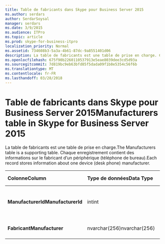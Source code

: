 ```yaml
---
title: Table de fabricants dans Skype pour Business Server 2015
ms.author: serdars
author: SerdarSoysal
manager: serdars
ms.date: 3/9/2015
ms.audience: ITPro
ms.topic: article
ms.prod: skype-for-business-itpro
localization_priority: Normal
ms.assetid: 734608b3-5a3a-4b61-87dc-9a8551401d06
description: La table de fabricants est une table de prise en charge. Chaque enregistrement contient des informations sur le fabricant d’un périphérique (téléphone de bureau).
ms.openlocfilehash: 675f90b2260110537913e5eae8039dee3cd5d93a
ms.sourcegitcommit: 7d819bc9eb63bfd85f5dada09f1b8e5354c56f6b
ms.translationtype: MT
ms.contentlocale: fr-FR
ms.lasthandoff: 03/28/2018
---
```

# <a name="manufacturers-table-in-skype-for-business-server-2015"></a><span data-ttu-id="ad52c-104">Table de fabricants dans Skype pour Business Server 2015</span><span class="sxs-lookup"><span data-stu-id="ad52c-104">Manufacturers table in Skype for Business Server 2015</span></span>
 
<span data-ttu-id="ad52c-105">La table de fabricants est une table de prise en charge.</span><span class="sxs-lookup"><span data-stu-id="ad52c-105">The Manufacturers table is a supporting table.</span></span> <span data-ttu-id="ad52c-106">Chaque enregistrement contient des informations sur le fabricant d’un périphérique (téléphone de bureau).</span><span class="sxs-lookup"><span data-stu-id="ad52c-106">Each record stores information about one device (desk phone) manufacturer.</span></span>
  
|<span data-ttu-id="ad52c-107">**Colonne**</span><span class="sxs-lookup"><span data-stu-id="ad52c-107">**Column**</span></span>|<span data-ttu-id="ad52c-108">**Type de données**</span><span class="sxs-lookup"><span data-stu-id="ad52c-108">**Data Type**</span></span>|<span data-ttu-id="ad52c-109">**Index de la clé**</span><span class="sxs-lookup"><span data-stu-id="ad52c-109">**Key/Index**</span></span>|<span data-ttu-id="ad52c-110">**Détails**</span><span class="sxs-lookup"><span data-stu-id="ad52c-110">**Details**</span></span>|
|:-----|:-----|:-----|:-----|
|<span data-ttu-id="ad52c-111">**ManufacturerId**</span><span class="sxs-lookup"><span data-stu-id="ad52c-111">**ManufacturerId**</span></span> <br/> |<span data-ttu-id="ad52c-112">int</span><span class="sxs-lookup"><span data-stu-id="ad52c-112">int</span></span>  <br/> |<span data-ttu-id="ad52c-113">Principal</span><span class="sxs-lookup"><span data-stu-id="ad52c-113">Primary</span></span>  <br/> |<span data-ttu-id="ad52c-114">Numéro unique identifiant ce fabricant.</span><span class="sxs-lookup"><span data-stu-id="ad52c-114">Unique number identifying this manufacturer.</span></span>  <br/> |
|<span data-ttu-id="ad52c-115">**Fabricant**</span><span class="sxs-lookup"><span data-stu-id="ad52c-115">**Manufacturer**</span></span> <br/> |<span data-ttu-id="ad52c-116">nvarchar(256)</span><span class="sxs-lookup"><span data-stu-id="ad52c-116">nvarchar(256)</span></span>  <br/> | <br/> |<span data-ttu-id="ad52c-117">Nom du fabricant.</span><span class="sxs-lookup"><span data-stu-id="ad52c-117">Manufacturer name.</span></span>  <br/> |
   

